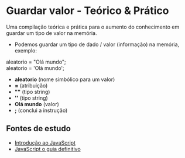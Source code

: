 # Guardar valor - Teórico & Prático
Uma compilação teórica e prática para o aumento do conhecimento em guardar um tipo de valor na memória.

- Podemos guardar um tipo de dado / valor (informação) na memória, exemplo:

aleatorio = "Olá mundo";<br>
aleatorio = 'Olá mundo';

* **aleatorio**  (nome simbólico para um valor)
* **=**          (atribuição)
* **""**         (tipo string)
* **''**         (tipo string)
* **Olá mundo**  (valor)
* **;**          (conclui a instrução)

## Fontes de estudo
- [Introdução ao JavaScript](https://www.udemy.com/course/introducao-ao-javascript/)
- [JavaScript o guia definitivo](https://www.submarino.com.br/produto/112167569)
